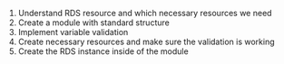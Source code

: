 1. Understand RDS resource and which necessary resources we need
2. Create a module with standard structure
3. Implement variable validation
4. Create necessary resources and make sure the validation is working
5. Create the RDS instance inside of the module
